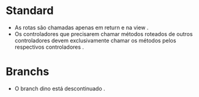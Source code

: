 # Standard
* As rotas são chamadas apenas em return e na view .
* Os controladores que precisarem chamar métodos roteados de outros controladores devem exclusivamente chamar os métodos pelos respectivos controladores .
# Branchs
* O branch dino está descontinuado .

